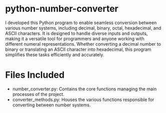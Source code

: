 # python-number-converter
I developed this Python program to enable seamless conversion between various number systems, including decimal, binary, octal, hexadecimal, and ASCII characters. It is designed to handle diverse inputs and outputs, making it a versatile tool for programmers and anyone working with different numeral representations. Whether converting a decimal number to binary or translating an ASCII character into hexadecimal, this program simplifies these tasks efficiently and accurately.
# Files Included
- number_converter.py: Contains the core functions managing the main processes of the project.
- converter_methods.py: Houses the various functions responsible for converting between number systems.


